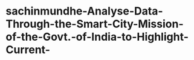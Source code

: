 # sachinmundhe-Analyse-Data-Through-the-Smart-City-Mission-of-the-Govt.-of-India-to-Highlight-Current-